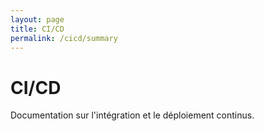 ```yaml
---
layout: page
title: CI/CD
permalink: /cicd/summary
---
```


# CI/CD

Documentation sur l'intégration et le déploiement continus.